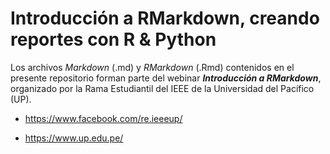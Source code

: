 # Introducción a RMarkdown, creando reportes con R & Python

Los archivos *Markdown* (.md) y *RMarkdown* (.Rmd) contenidos en el presente repositorio forman parte del webinar ***Introducción a RMarkdown***, 
organizado por la Rama Estudiantil del IEEE de la Universidad del Pacífico (UP).

- <https://www.facebook.com/re.ieeeup/>

- <https://www.up.edu.pe/>




